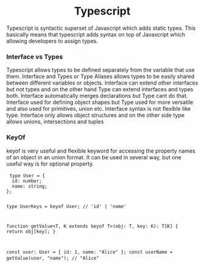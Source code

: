  <h1 align="center">Typescript</h1>
 <p> Typescript is syntactic superset of Javascript which adds static types. This basically means  that typescript adds syntax on top of Javascript which allowing developers to assign types.
</p>

<h3>Interface vs Types</h3>
<p>Typescript allows types to be defined separately from the variable that use them. Interface and Types or Type Aliases allows types to be easily shared between different variables or objects. Interface can extend other interfaces but not types and on the other hand Type can extend interfaces and types both. Interface automatically merges declarations but Type cant do that. Interface used for defining object shapes but Type used for more versatile and also used for primitives, union etc. Interface syntax is not flexible like type. Interface only allows object structures and on the other side type allows unions, intersections and tuples</p>

<h3>KeyOf</h3>
<p>keyof is very useful and flexible keyword for accessing the property names of an object in an union format. It can be used in several way, but one useful way is for optional property.</p>
<pre> <code>type User = {
  id: number;
  name: string;
};

type UserKeys = keyof User; // 'id' | 'name'

function getValue<T, K extends keyof T>(obj: T, key: K): T[K] {
  return obj[key];
}

const user: User = { id: 1, name: "Alice" };
const userName = getValue(user, "name"); // "Alice"
</code> </pre>
